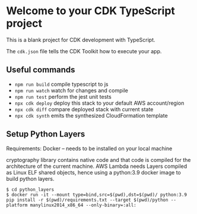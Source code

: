# Welcome to your CDK TypeScript project

This is a blank project for CDK development with TypeScript.

The `cdk.json` file tells the CDK Toolkit how to execute your app.

## Useful commands

* `npm run build`   compile typescript to js
* `npm run watch`   watch for changes and compile
* `npm run test`    perform the jest unit tests
* `npx cdk deploy`  deploy this stack to your default AWS account/region
* `npx cdk diff`    compare deployed stack with current state
* `npx cdk synth`   emits the synthesized CloudFormation template

## Setup Python Layers

Requirements: Docker – needs to be installed on your local machine

cryptography library contains native code and that code is compiled for the architecture of the current machine. AWS Lambda needs Layers compiled as Linux ELF shared objects, hence using a python:3.9 docker image to build python layers.
```
$ cd python_layers
$ docker run -it --mount type=bind,src=$(pwd),dst=$(pwd)/ python:3.9 pip install -r $(pwd)/requirements.txt --target $(pwd)/python --platform manylinux2014_x86_64 --only-binary=:all:
```

